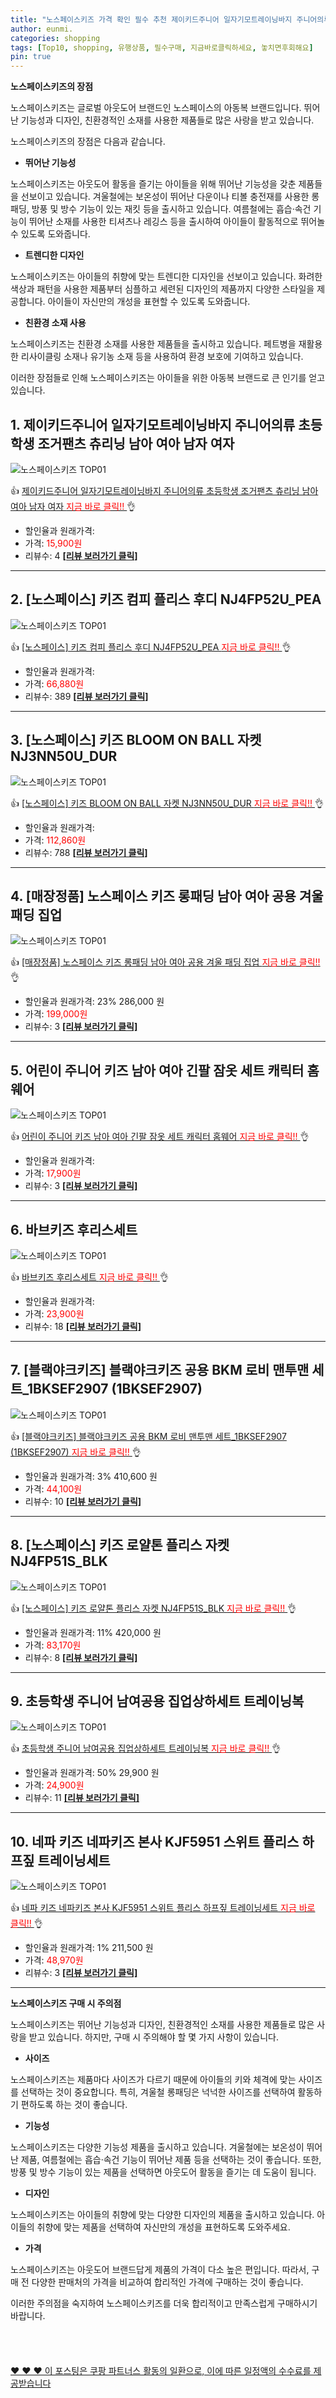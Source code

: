 ```yaml
---
title: "노스페이스키즈 가격 확인 필수 추천 제이키드주니어 일자기모트레이닝바지 주니어의류 초등학생 조거팬츠 츄리닝 남아 여아 남자 여자 비교 장점 구매가이드"
author: eunmi.
categories: shopping
tags: [Top10, shopping, 유행상품, 필수구매, 지금바로클릭하세요, 놓치면후회해요]
pin: true
---
```

**노스페이스키즈의 장점**

노스페이스키즈는 글로벌 아웃도어 브랜드인 노스페이스의 아동복 브랜드입니다. 뛰어난 기능성과 디자인, 친환경적인 소재를 사용한 제품들로 많은 사랑을 받고 있습니다.

노스페이스키즈의 장점은 다음과 같습니다.

* **뛰어난 기능성**

노스페이스키즈는 아웃도어 활동을 즐기는 아이들을 위해 뛰어난 기능성을 갖춘 제품들을 선보이고 있습니다. 겨울철에는 보온성이 뛰어난 다운이나 티볼 충전재를 사용한 롱패딩, 방풍 및 방수 기능이 있는 재킷 등을 출시하고 있습니다. 여름철에는 흡습·속건 기능이 뛰어난 소재를 사용한 티셔츠나 레깅스 등을 출시하여 아이들이 활동적으로 뛰어놀 수 있도록 도와줍니다.

* **트렌디한 디자인**

노스페이스키즈는 아이들의 취향에 맞는 트렌디한 디자인을 선보이고 있습니다. 화려한 색상과 패턴을 사용한 제품부터 심플하고 세련된 디자인의 제품까지 다양한 스타일을 제공합니다. 아이들이 자신만의 개성을 표현할 수 있도록 도와줍니다.

* **친환경 소재 사용**

노스페이스키즈는 친환경 소재를 사용한 제품들을 출시하고 있습니다. 페트병을 재활용한 리사이클링 소재나 유기농 소재 등을 사용하여 환경 보호에 기여하고 있습니다.

이러한 장점들로 인해 노스페이스키즈는 아이들을 위한 아동복 브랜드로 큰 인기를 얻고 있습니다.

   

## 1. 제이키드주니어 일자기모트레이닝바지 주니어의류 초등학생 조거팬츠 츄리닝 남아 여아 남자 여자

![노스페이스키즈 TOP01](https://thumbnail6.coupangcdn.com/thumbnails/remote/230x230ex/image/vendor_inventory/fcb9/fb796b78eda2de7c68362cb27b15c1c373b3dec599189c7d825730618888.jpg)


👍 [제이키드주니어 일자기모트레이닝바지 주니어의류 초등학생 조거팬츠 츄리닝 남아 여아 남자 여자 <font color=red> 지금 바로 클릭!! </font> ](https://link.coupang.com/re/AFFSDP?lptag=AF3617701&subid=GithubCoopas&pageKey=7663224482&traceid=V0-153&itemId=20421618227&vendorItemId=87503161988) 👌 


- 할인율과 원래가격: 
- 가격: <span style='color:red'>15,900원</span>
- 리뷰수: 4  [**[리뷰 보러가기 클릭]**](https://link.coupang.com/re/AFFSDP?lptag=AF3617701&subid=GithubCoopas&pageKey=7663224482&traceid=V0-153&itemId=20421618227&vendorItemId=87503161988)

---


   

## 2. [노스페이스] 키즈 컴피 플리스 후디 NJ4FP52U_PEA

![노스페이스키즈 TOP01](https://thumbnail6.coupangcdn.com/thumbnails/remote/230x230ex/image/vendor_inventory/b501/348d922ef5ac542a76644d2bcb52a5152b24d8bd7f3ec1c38a54d6c4f141.jpg)


👍 [[노스페이스] 키즈 컴피 플리스 후디 NJ4FP52U_PEA <font color=red> 지금 바로 클릭!! </font> ](https://link.coupang.com/re/AFFSDP?lptag=AF3617701&subid=GithubCoopas&pageKey=7579302840&traceid=V0-153&itemId=20004330870&vendorItemId=87101380722) 👌 


- 할인율과 원래가격: 
- 가격: <span style='color:red'>66,880원</span>
- 리뷰수: 389  [**[리뷰 보러가기 클릭]**](https://link.coupang.com/re/AFFSDP?lptag=AF3617701&subid=GithubCoopas&pageKey=7579302840&traceid=V0-153&itemId=20004330870&vendorItemId=87101380722)

---


   

## 3. [노스페이스] 키즈 BLOOM ON BALL 자켓 NJ3NN50U_DUR

![노스페이스키즈 TOP01](https://thumbnail8.coupangcdn.com/thumbnails/remote/230x230ex/image/vendor_inventory/7197/6a9c9915d412ca1e22a40ee2988332c0a18fa473c3e2eeae119e330c5de6.jpg)


👍 [[노스페이스] 키즈 BLOOM ON BALL 자켓 NJ3NN50U_DUR <font color=red> 지금 바로 클릭!! </font> ](https://link.coupang.com/re/AFFSDP?lptag=AF3617701&subid=GithubCoopas&pageKey=6887980473&traceid=V0-153&itemId=16527208747&vendorItemId=83714159338) 👌 


- 할인율과 원래가격: 
- 가격: <span style='color:red'>112,860원</span>
- 리뷰수: 788  [**[리뷰 보러가기 클릭]**](https://link.coupang.com/re/AFFSDP?lptag=AF3617701&subid=GithubCoopas&pageKey=6887980473&traceid=V0-153&itemId=16527208747&vendorItemId=83714159338)

---


   

## 4. [매장정품] 노스페이스 키즈 롱패딩 남아 여아 공용 겨울 패딩 집업

![노스페이스키즈 TOP01](https://thumbnail6.coupangcdn.com/thumbnails/remote/230x230ex/image/vendor_inventory/b67a/6f4491e3e3ee6df364c753a18a39965325d5e83912caa80d6a7e70d87889.png)


👍 [[매장정품] 노스페이스 키즈 롱패딩 남아 여아 공용 겨울 패딩 집업 <font color=red> 지금 바로 클릭!! </font> ](https://link.coupang.com/re/AFFSDP?lptag=AF3617701&subid=GithubCoopas&pageKey=7530803237&traceid=V0-153&itemId=19772643700&vendorItemId=86875687693) 👌 


- 할인율과 원래가격: 23%  286,000   원
- 가격: <span style='color:red'>199,000원</span>
- 리뷰수: 3  [**[리뷰 보러가기 클릭]**](https://link.coupang.com/re/AFFSDP?lptag=AF3617701&subid=GithubCoopas&pageKey=7530803237&traceid=V0-153&itemId=19772643700&vendorItemId=86875687693)

---


   

## 5. 어린이 주니어 키즈 남아 여아 긴팔 잠옷 세트 캐릭터 홈웨어

![노스페이스키즈 TOP01](https://thumbnail8.coupangcdn.com/thumbnails/remote/230x230ex/image/vendor_inventory/5f56/d4ed1a8a3e427a84f55844b932863b34b248f0e233dce23857a434eb58f1.jpg)


👍 [어린이 주니어 키즈 남아 여아 긴팔 잠옷 세트 캐릭터 홈웨어 <font color=red> 지금 바로 클릭!! </font> ](https://link.coupang.com/re/AFFSDP?lptag=AF3617701&subid=GithubCoopas&pageKey=7670419481&traceid=V0-153&itemId=20460246397&vendorItemId=87539990076) 👌 


- 할인율과 원래가격: 
- 가격: <span style='color:red'>17,900원</span>
- 리뷰수: 3  [**[리뷰 보러가기 클릭]**](https://link.coupang.com/re/AFFSDP?lptag=AF3617701&subid=GithubCoopas&pageKey=7670419481&traceid=V0-153&itemId=20460246397&vendorItemId=87539990076)

---


   

## 6. 바브키즈 후리스세트

![노스페이스키즈 TOP01](https://thumbnail7.coupangcdn.com/thumbnails/remote/230x230ex/image/vendor_inventory/178e/0996ff961fb29dbb668b3364357aabd321e91950f05eaa4d50d7bbc6f5bf.jpg)


👍 [바브키즈 후리스세트 <font color=red> 지금 바로 클릭!! </font> ](https://link.coupang.com/re/AFFSDP?lptag=AF3617701&subid=GithubCoopas&pageKey=6810233258&traceid=V0-153&itemId=16107784677&vendorItemId=84476525203) 👌 


- 할인율과 원래가격: 
- 가격: <span style='color:red'>23,900원</span>
- 리뷰수: 18  [**[리뷰 보러가기 클릭]**](https://link.coupang.com/re/AFFSDP?lptag=AF3617701&subid=GithubCoopas&pageKey=6810233258&traceid=V0-153&itemId=16107784677&vendorItemId=84476525203)

---


   

## 7. [블랙야크키즈] 블랙야크키즈 공용 BKM 로비 맨투맨 세트_1BKSEF2907 (1BKSEF2907)

![노스페이스키즈 TOP01](https://thumbnail8.coupangcdn.com/thumbnails/remote/230x230ex/image/vendor_inventory/929f/320cf7bd54ca12375c859e21978243c0355c1a050957787483af4f12e690.jpg)


👍 [[블랙야크키즈] 블랙야크키즈 공용 BKM 로비 맨투맨 세트_1BKSEF2907 (1BKSEF2907) <font color=red> 지금 바로 클릭!! </font> ](https://link.coupang.com/re/AFFSDP?lptag=AF3617701&subid=GithubCoopas&pageKey=6743371812&traceid=V0-153&itemId=15749472753&vendorItemId=82963235150) 👌 


- 할인율과 원래가격: 3%  410,600   원
- 가격: <span style='color:red'>44,100원</span>
- 리뷰수: 10  [**[리뷰 보러가기 클릭]**](https://link.coupang.com/re/AFFSDP?lptag=AF3617701&subid=GithubCoopas&pageKey=6743371812&traceid=V0-153&itemId=15749472753&vendorItemId=82963235150)

---


   

## 8. [노스페이스] 키즈 로얄톤 플리스 자켓 NJ4FP51S_BLK

![노스페이스키즈 TOP01](https://thumbnail9.coupangcdn.com/thumbnails/remote/230x230ex/image/vendor_inventory/ddad/01623aa04889fcdc040cd07932dfd436e2a05d97a67a6a5cfe81b08023d4.jpg)


👍 [[노스페이스] 키즈 로얄톤 플리스 자켓 NJ4FP51S_BLK <font color=red> 지금 바로 클릭!! </font> ](https://link.coupang.com/re/AFFSDP?lptag=AF3617701&subid=GithubCoopas&pageKey=7597815918&traceid=V0-153&itemId=20091342208&vendorItemId=87438082104) 👌 


- 할인율과 원래가격: 11%  420,000   원
- 가격: <span style='color:red'>83,170원</span>
- 리뷰수: 8  [**[리뷰 보러가기 클릭]**](https://link.coupang.com/re/AFFSDP?lptag=AF3617701&subid=GithubCoopas&pageKey=7597815918&traceid=V0-153&itemId=20091342208&vendorItemId=87438082104)

---


   

## 9. 초등학생 주니어 남여공용 집업상하세트 트레이닝복

![노스페이스키즈 TOP01](https://thumbnail6.coupangcdn.com/thumbnails/remote/230x230ex/image/vendor_inventory/7b08/f508cb9261bcdb9f9428b2daba6dd493b31512353a1595d064f9615bb956.jpg)


👍 [초등학생 주니어 남여공용 집업상하세트 트레이닝복 <font color=red> 지금 바로 클릭!! </font> ](https://link.coupang.com/re/AFFSDP?lptag=AF3617701&subid=GithubCoopas&pageKey=7645771709&traceid=V0-153&itemId=20329379970&vendorItemId=87658325234) 👌 


- 할인율과 원래가격: 50%  29,900   원
- 가격: <span style='color:red'>24,900원</span>
- 리뷰수: 11  [**[리뷰 보러가기 클릭]**](https://link.coupang.com/re/AFFSDP?lptag=AF3617701&subid=GithubCoopas&pageKey=7645771709&traceid=V0-153&itemId=20329379970&vendorItemId=87658325234)

---


   

## 10. 네파 키즈 네파키즈 본사 KJF5951 스위트 플리스 하프짚 트레이닝세트

![노스페이스키즈 TOP01](https://thumbnail6.coupangcdn.com/thumbnails/remote/230x230ex/image/vendor_inventory/4704/3dcf6ab692d9ebbf0e3ca1c5844e37cada57c0a4be4cdd312a4829c98e33.jpg)


👍 [네파 키즈 네파키즈 본사 KJF5951 스위트 플리스 하프짚 트레이닝세트 <font color=red> 지금 바로 클릭!! </font> ](https://link.coupang.com/re/AFFSDP?lptag=AF3617701&subid=GithubCoopas&pageKey=7502838565&traceid=V0-153&itemId=19643377047&vendorItemId=86749549161) 👌 


- 할인율과 원래가격: 1%  211,500   원
- 가격: <span style='color:red'>48,970원</span>
- 리뷰수: 3  [**[리뷰 보러가기 클릭]**](https://link.coupang.com/re/AFFSDP?lptag=AF3617701&subid=GithubCoopas&pageKey=7502838565&traceid=V0-153&itemId=19643377047&vendorItemId=86749549161)

---
**노스페이스키즈 구매 시 주의점**

노스페이스키즈는 뛰어난 기능성과 디자인, 친환경적인 소재를 사용한 제품들로 많은 사랑을 받고 있습니다. 하지만, 구매 시 주의해야 할 몇 가지 사항이 있습니다.

* **사이즈**

노스페이스키즈는 제품마다 사이즈가 다르기 때문에 아이들의 키와 체격에 맞는 사이즈를 선택하는 것이 중요합니다. 특히, 겨울철 롱패딩은 넉넉한 사이즈를 선택하여 활동하기 편하도록 하는 것이 좋습니다.

* **기능성**

노스페이스키즈는 다양한 기능성 제품을 출시하고 있습니다. 겨울철에는 보온성이 뛰어난 제품, 여름철에는 흡습·속건 기능이 뛰어난 제품 등을 선택하는 것이 좋습니다. 또한, 방풍 및 방수 기능이 있는 제품을 선택하면 아웃도어 활동을 즐기는 데 도움이 됩니다.

* **디자인**

노스페이스키즈는 아이들의 취향에 맞는 다양한 디자인의 제품을 출시하고 있습니다. 아이들의 취향에 맞는 제품을 선택하여 자신만의 개성을 표현하도록 도와주세요.

* **가격**

노스페이스키즈는 아웃도어 브랜드답게 제품의 가격이 다소 높은 편입니다. 따라서, 구매 전 다양한 판매처의 가격을 비교하여 합리적인 가격에 구매하는 것이 좋습니다.

이러한 주의점을 숙지하여 노스페이스키즈를 더욱 합리적이고 만족스럽게 구매하시기 바랍니다.<br><br><br><br><br> [ ❤ ❤ ❤ 이 포스팅은 쿠팡 파트너스 활동의 일환으로, 이에 따른 일정액의 수수료를 제공받습니다](https://link.coupang.com/a/bcEFyh)